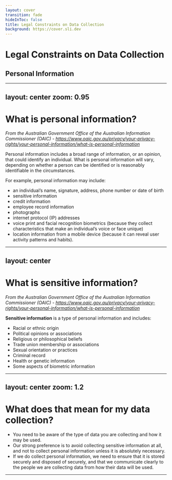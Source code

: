 ```yaml
---
layout: cover
transition: fade
hideInToc: false
title: Legal Constraints on Data Collection
background: https://cover.sli.dev
---
```


# Legal Constraints on Data Collection

## Personal Information

---
layout: center
zoom: 0.95
---

# What is personal information?

*From the Australian Government Office of the Australian Information Commissioner (OAIC) - https://www.oaic.gov.au/privacy/your-privacy-rights/your-personal-information/what-is-personal-information*

Personal information includes a broad range of information, or an opinion, that could identify an individual. What is personal information will vary, depending on whether a person can be identified or is reasonably identifiable in the circumstances.

For example, personal information may include:

- an individual’s name, signature, address, phone number or date of birth
- sensitive information
- credit information
- employee record information
- photographs
- internet protocol (IP) addresses
- voice print and facial recognition biometrics (because they collect characteristics that make an individual’s voice or face unique)
- location information from a mobile device (because it can reveal user activity patterns and habits).

---
layout: center
---

# What is sensitive information?
*From the Australian Government Office of the Australian Information Commissioner (OAIC) - https://www.oaic.gov.au/privacy/your-privacy-rights/your-personal-information/what-is-personal-information*

**Sensitive information** is a type of personal information and includes:

- Racial or ethnic origin
- Political opinions or associations
- Religious or philosophical beliefs
- Trade union membership or associations
- Sexual orientation or practices
- Criminal record
- Health or genetic information
- Some aspects of biometric information

---
layout: center
zoom: 1.2
---

# What does that mean for my data collection?

- You need to be aware of the type of data you are collecting and how it may be used.
- Our strong preference is to avoid collecting sensitive information at all, and not to collect personal information unless it is absolutely necessary.
- If we do collect personal information, we need to ensure that it is stored securely and disposed of securely, and that we communicate clearly to the people we are collecting data from how their data will be used.

---